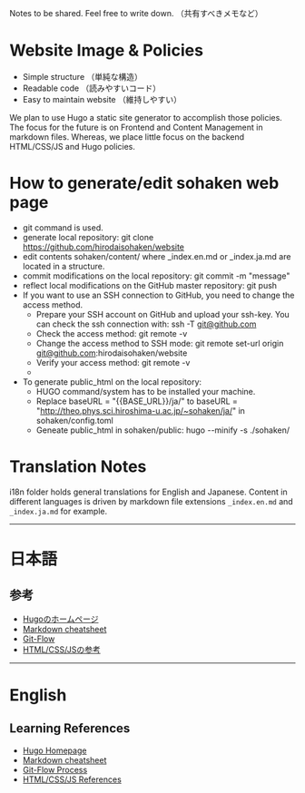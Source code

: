 Notes to be shared. Feel free to write down. （共有すべきメモなど）

# Website Image & Policies
- Simple structure （単純な構造）
- Readable code （読みやすいコード）
- Easy to maintain website （維持しやすい）

We plan to use Hugo a static site generator to accomplish those policies.  The focus for the future is on Frontend and Content Management in markdown files. 
Whereas, we place little focus on the backend HTML/CSS/JS and Hugo policies.

# How to generate/edit sohaken web page
- git command is used.
- generate local repository: git clone https://github.com/hirodaisohaken/website
- edit contents sohaken/content/ where _index.en.md or _index.ja.md are located in a structure. 
- commit modifications on the local repository:  git commit -m "message"
- reflect local modifications on the GitHub master repository:  git push
- If you want to use an SSH connection to GitHub, you need to change the access method.
  - Prepare your SSH account on GitHub and upload your ssh-key. You can check the ssh connection with: ssh -T git@github.com
  - Check the access method: git remote -v
  - Change the access method to SSH mode:  git remote set-url origin git@github.com:hirodaisohaken/website
  - Verify your access method: git remote -v
  - 
- To generate public_html on the local repository:
  - HUGO command/system has to be installed your machine.
  - Replace
     baseURL = "{{BASE_URL}}/ja/"
   to
     baseURL = "http://theo.phys.sci.hiroshima-u.ac.jp/~sohaken/ja/"
   in sohaken/config.toml
  - Geneate public_html in sohaken/public:  hugo --minify -s ./sohaken/

# Translation Notes
i18n folder holds general translations for English and Japanese.  Content in different languages is driven by markdown file extensions `_index.en.md` and `_index.ja.md` for example.

---
# 日本語
## 参考
- [Hugoのホームページ](https://gohugo.io)
- [Markdown cheatsheet](https://www.markdownguide.org/cheat-sheet)
- [Git-Flow](https://githubflow.github.io/)
- [HTML/CSS/JSの参考](https://developer.mozilla.org/en-US/)

---
# English
## Learning References
- [Hugo Homepage](https://gohugo.io)
- [Markdown cheatsheet](https://www.markdownguide.org/cheat-sheet)
- [Git-Flow Process](https://githubflow.github.io/)
- [HTML/CSS/JS References](https://developer.mozilla.org/en-US/)
